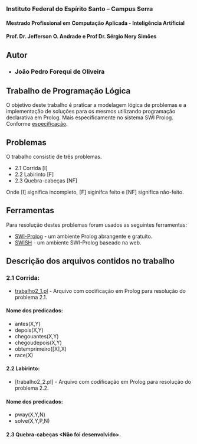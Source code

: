 ### Instituto Federal do Espírito Santo – Campus Serra
#### Mestrado Profissional em Computação Aplicada - Inteligência Artificial
#### Prof. Dr. Jefferson O. Andrade e Prof Dr. Sérgio Nery Simões

## Autor
- ### João Pedro Forequi de Oliveira

## Trabalho de Programação Lógica

O objetivo deste trabalho é praticar a modelagem lógica de problemas e a implementação de soluções para os mesmos utilizando programação declarativa em Prolog. Mais especificamente no sistema SWI Prolog. Conforme [especificação].

## Problemas
O trabalho consistie de três problemas.
- 2.1 Corrida [I]
- 2.2 Labirinto [F]
- 2.3 Quebra-cabeças [NF]

Onde [I] significa incompleto, [F] siginifca feito  e [NF] significa não-feito.

## Ferramentas

Para resolução destes problemas foram usados as seguintes ferramentas:

- [SWI-Prolog] - um ambiente Prolog abrangente e gratuito.
- [SWISH] - um ambiente SWI-Prolog baseado na web.

## Descrição dos arquivos contidos no trabalho

### 2.1 Corrida:
- [trabalho2_1.pl] - Arquivo com codificação em Prolog para resolução do problema 2.1.
#### Nome dos predicados:
- antes(X,Y)
- depois(X,Y)
- chegouantes(X,Y)
- chegoudepois(X,Y)
- obtemprimeiro([X],X)
- race(X)

#### 2.2 Labirinto:
- [trabalho2_2.pl] - Arquivo com codificação em Prolog para resolução do problema 2.2.
#### Nome dos predicados:
- pway(X,Y,N)
- solve(X,Y,P,N)

#### 2.3 Quebra-cabeças <Não foi desenvolvido>.
[//]: #

   [SWI-Prolog]: <http://www.swi-prolog.org/>
   [SWISH]: <https://swish.swi-prolog.org/>
   [trabalho2_1.pl]: <https://github.com/jpforol/mestrado_trabalho_prolog/blob/main/trabalho2_1.pl>
   [trabalho2_2]: <https://github.com/jpforol/mestrado_trabalho_prolog/blob/main/trabalho2_2.pl>
   [especificação]: <https://github.com/jpforol/mestrado_trabalho_prolog/blob/main/especifica%C3%A7%C3%A3o.pdf>
